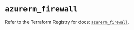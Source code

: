 # `azurerm_firewall`

Refer to the Terraform Registry for docs: [`azurerm_firewall`](https://registry.terraform.io/providers/hashicorp/azurerm/4.44.0/docs/resources/firewall).
